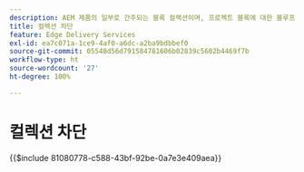 ```yaml
---
description: AEM 제품의 일부로 간주되는 블록 컬렉션이며, 프로젝트 블록에 대한 블루프린트로 권장됩니다.
title: 컬렉션 차단
feature: Edge Delivery Services
exl-id: ea7c071a-1ce9-4af0-a6dc-a2ba9bdbbef0
source-git-commit: 05548d56d791584781606b02839c5602b4469f7b
workflow-type: ht
source-wordcount: '27'
ht-degree: 100%

---
```


# 컬렉션 차단

{{$include 81080778-c588-43bf-92be-0a7e3e409aea}}
